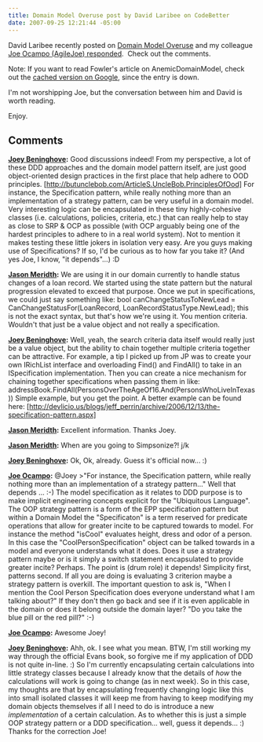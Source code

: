 ```yaml
---
title: Domain Model Overuse post by David Laribee on CodeBetter
date: 2007-09-25 12:21:44 -05:00
---
```


David Laribee recently posted on [Domain Model Overuse](http://codebetter.com/blogs/david_laribee/archive/2007/09/24/domain-model-overuse.aspx) and my colleague [Joe Ocampo (AgileJoe) responded](http://codebetter.com/blogs/david_laribee/archive/2007/09/24/domain-model-overuse.aspx#comments).  Check out the comments.

Note: If you want to read Fowler's article on AnemicDomainModel, check out the [cached version on Google](http://64.233.169.104/search?q=cache:biq9rdhXyz4J:martinfowler.com/bliki/AnemicDomainModel.html+anemic+domain+model&hl=en&client=firefox-a&gl=us&strip=1), since the entry is down.

I'm not worshipping Joe, but the conversation between him and David is worth reading.

Enjoy.

## Comments

**[Joey Beninghove](#118 "2007-09-25 16:53:16"):** Good discussions indeed! From my perspective, a lot of these DDD approaches and the domain model pattern itself, are just good object-oriented design practices in the first place that help adhere to OOD principles. [http://butunclebob.com/ArticleS.UncleBob.PrinciplesOfOod] For instance, the Specification pattern, while really nothing more than an implementation of a strategy pattern, can be very useful in a domain model. Very interesting logic can be encapsulated in these tiny highly-cohesive classes (i.e. calculations, policies, criteria, etc.) that can really help to stay as close to SRP & OCP as possible (with OCP arguably being one of the hardest principles to adhere to in a real world system). Not to mention it makes testing these little jokers in isolation very easy. Are you guys making use of Specifications? If so, I'd be curious as to how far you take it? (And yes Joe, I know, "it depends"...) :D

**[Jason Meridth](#119 "2007-09-25 17:08:12"):** We are using it in our domain currently to handle status changes of a loan record. We started using the state pattern but the natural progression elevated to exceed that purpose. Once we put in specifications, we could just say something like: bool canChangeStatusToNewLead = CanChangeStatusFor(LoanRecord, LoanRecordStatusType.NewLead); this is not the exact syntax, but that's how we're using it. You mention criteria. Wouldn't that just be a value object and not really a specification.

**[Joey Beninghove](#120 "2007-09-25 17:17:50"):** Well, yeah, the search criteria data itself would really just be a value object, but the ability to chain together multiple criteria together can be attractive. For example, a tip I picked up from JP was to create your own IRichList interface and overloading Find() and FindAll() to take in an ISpecification implementation. Then you can create a nice mechanism for chaining together specifications when passing them in like: addressBook.FindAll(PersonsOverTheAgeOf16.And(PersonsWhoLiveInTexas)) Simple example, but you get the point. A better example can be found here: [http://devlicio.us/blogs/jeff_perrin/archive/2006/12/13/the-specification-pattern.aspx]

**[Jason Meridth](#121 "2007-09-25 17:27:39"):** Excellent information. Thanks Joey.

**[Jason Meridth](#122 "2007-09-25 17:28:11"):** When are you going to Simpsonize?! j/k

**[Joey Beninghove](#123 "2007-09-25 17:52:24"):** Ok, Ok, already. Guess it's official now... :)

**[Joe Ocampo](#124 "2007-09-25 18:09:25"):** @Joey >"For instance, the Specification pattern, while really nothing more than an implementation of a strategy pattern..." Well that depends ... :-) The model specification as it relates to DDD purpose is to make implicit engineering concepts explicit for the "Ubiquitous Language". The OOP strategy pattern is a form of the EPP specification pattern but within a Domain Model the "Specificaton" is a term reserved for predicate operations that allow for greater incite to be captured towards to model. For instance the method "isCool" evaluates height, dress and odor of a person. In this case the "CoolPersonSpecification" object can be talked towards in a model and everyone understands what it does. Does it use a strategy pattern maybe or is it simply a switch statement encapsulated to provide greater incite? Perhaps. The point is (drum role) it depends! Simplicity first, patterns second. If all you are doing is evaluating 3 criterion maybe a strategy pattern is overkill. The important question to ask is, "When I mention the Cool Person Specification does everyone understand what I am talking about?" If they don't then go back and see if it is even applicable in the domain or does it belong outside the domain layer? "Do you take the blue pill or the red pill?" :-)

**[Joe Ocampo](#125 "2007-09-25 18:23:15"):** Awesome Joey!

**[Joey Beninghove](#126 "2007-09-25 18:24:24"):** Ahh, ok. I see what you mean. BTW, I'm still working my way through the official Evans book, so forgive me if my application of DDD is not quite in-line. :) So I'm currently encapsulating certain calculations into little strategy classes because I already know that the details of *how* the calculations will work is going to change (as in next week). So in this case, my thoughts are that by encapsulating frequently changing logic like this into small isolated classes it will keep me from having to keep modifying my domain objects themselves if all I need to do is introduce a new *implementation* of a certain calculation. As to whether this is just a simple OOP strategy pattern or a DDD specification... well, guess it depends... :) Thanks for the correction Joe!

